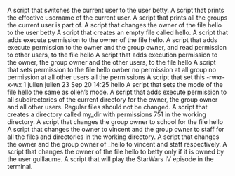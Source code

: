 A script that switches the current user to the user betty.
A script that prints the effective username of the current user.
A script that prints all the groups the current user is part of.
A script that changes the owner of the file hello to the user betty
A script that creates an empty file called hello.
A script that adds execute permission to the owner of the file hello.
A script that adds execute permission to the owner and the group owner, and read permission to other users, to the file hello
A script that adds execution permission to the owner, the group owner and the other users, to the file hello
A script that sets permission to the file hello owber no permission at all group no permission at all other users all the permissions
A script that set this -rwxr-x-wx 1 julien julien 23 Sep 20 14:25 hello
A script that sets the mode of the file hello the same as olleh’s mode.
A script that adds execute permission to all subdirectories of the current directory for the owner, the group owner and all other users. Regular files should not be changed.
A script that creates a directory called my_dir with permissions 751 in the working directory.
A script that changes the group owner to school for the file hello
A script that changes the owner to vincent and the group owner to staff for all the files and directories in the working directory.
A script that changes the owner and the group owner of _hello to vincent and staff respectively.
A script that changes the owner of the file hello to betty only if it is owned by the user guillaume.
A script that will play the StarWars IV episode in the terminal.